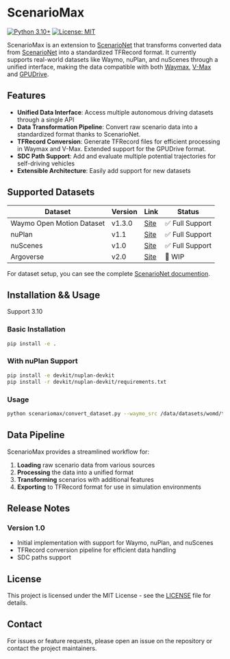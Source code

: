# ScenarioMax

[![Python 3.10+](https://img.shields.io/badge/python-3.10+-blue.svg)](https://www.python.org/downloads/)
[![License: MIT](https://img.shields.io/badge/License-MIT-yellow.svg)](https://opensource.org/licenses/MIT)

ScenarioMax is an extension to [ScenarioNet](https://github.com/metadriverse/scenarionet) that transforms converted data from [ScenarioNet](https://github.com/metadriverse/scenarionet) into a standardized TFRecord format. It currently supports real-world datasets like Waymo, nuPlan, and nuScenes through a unified interface, making the data compatible with both [Waymax](https://github.com/waymo-research/waymax), [V-Max](https://github.com/valeoai/V-Max) and [GPUDrive](https://github.com/Emerge-Lab/gpudrive).

## Features

- **Unified Data Interface**: Access multiple autonomous driving datasets through a single API
- **Data Transformation Pipeline**: Convert raw scenario data into a standardized format thanks to ScenarioNet.
- **TFRecord Conversion**: Generate TFRecord files for efficient processing in Waymax and V-Max. Extended support for the GPUDrive format.
- **SDC Path Support**: Add and evaluate multiple potential trajectories for self-driving vehicles
- **Extensible Architecture**: Easily add support for new datasets

## Supported Datasets

| Dataset | Version | Link | Status |
|---------|---------|------|--------|
| Waymo Open Motion Dataset | v1.3.0 | [Site](https://waymo.com/open/download/) | ✅ Full Support |
| nuPlan | v1.1 | [Site](https://www.nuscenes.org/nuplan) | ✅ Full Support |
| nuScenes | v1.0 | [Site](https://www.nuscenes.org/nuscenes) | ✅ Full Support |
| Argoverse | v2.0 | [Site](https://www.argoverse.org/av2.html#forecasting-link) | 🚧 WIP |


For dataset setup, you can see the complete [ScenarioNet documention](https://scenarionet.readthedocs.io/en/latest/).

## Installation && Usage

Support 3.10

### Basic Installation
```bash
pip install -e .
```

### With nuPlan Support
```bash
pip install -e devkit/nuplan-devkit
pip install -r devkit/nuplan-devkit/requirements.txt
```

### Usage

```bash
python scenariomax/convert_dataset.py --waymo_src /data/datasets/womd/training/ --dst /data/test --log_level INFO --shard 10 --num_workers 10 --format tfexample
```

## Data Pipeline

ScenarioMax provides a streamlined workflow for:

1. **Loading** raw scenario data from various sources
2. **Processing** the data into a unified format
3. **Transforming** scenarios with additional features
4. **Exporting** to TFRecord format for use in simulation environments

## Release Notes

### Version 1.0
- Initial implementation with support for Waymo, nuPlan, and nuScenes
- TFRecord conversion pipeline for efficient data handling
- SDC paths support

## License

This project is licensed under the MIT License - see the [LICENSE](LICENSE) file for details.

## Contact

For issues or feature requests, please open an issue on the repository or contact the project maintainers.
